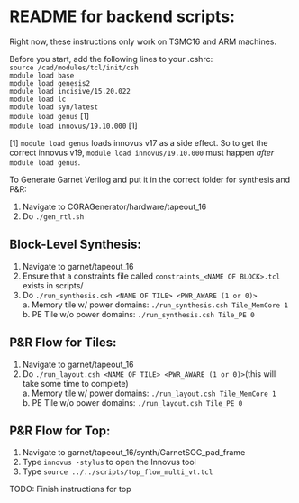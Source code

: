 # README for backend scripts:

Right now, these instructions only work on TSMC16 and ARM machines.

Before you start, add the following lines to your .cshrc:  
`source /cad/modules/tcl/init/csh`  
`module load base`  
`module load genesis2`  
`module load incisive/15.20.022`  
`module load lc`  
`module load syn/latest`  
`module load genus` [1]<br/>
`module load innovus/19.10.000` [1]<br/>

[1] `module load genus` loads innovus v17 as a side effect. So to get
the correct innovus v19, `module load innovus/19.10.000` must happen
*after* `module load genus`.



To Generate Garnet Verilog and put it in the correct folder for synthesis and P&R:
1. Navigate to CGRAGenerator/hardware/tapeout\_16
2. Do `./gen_rtl.sh`

## Block-Level Synthesis:
1. Navigate to garnet/tapeout\_16
2. Ensure that a constraints file called `constraints_<NAME OF BLOCK>.tcl` exists in scripts/   
2. Do `./run_synthesis.csh <NAME OF TILE> <PWR_AWARE (1 or 0)>`      
  a. Memory tile w/ power domains:  `./run_synthesis.csh Tile_MemCore 1`    
  b. PE Tile w/o power domains:  `./run_synthesis.csh Tile_PE 0`
  
## P&R Flow for Tiles:
1. Navigate to garnet/tapeout\_16
2. Do `./run_layout.csh <NAME OF TILE> <PWR_AWARE (1 or 0)>`(this will take some time to complete)      
  a. Memory tile w/ power domains:  `./run_layout.csh Tile_MemCore 1`    
  b. PE Tile w/o power domains:  `./run_layout.csh Tile_PE 0`

## P&R Flow for Top:
1. Navigate to garnet/tapeout\_16/synth/GarnetSOC_pad_frame
2. Type `innovus -stylus` to open the Innovus tool
3. Type `source ../../scripts/top_flow_multi_vt.tcl`

TODO: Finish instructions for top

